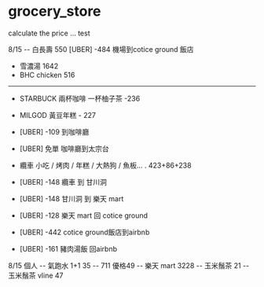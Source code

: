 # grocery_store
calculate the price
... test

8/15
-- 白長壽 550
[UBER] -484 機場到cotice ground 飯店
- 雪濃湯 1642
- BHC chicken 516
- -----------
- STARBUCK 兩杯咖啡 一杯柚子茶 -236
- MILGOD 黃豆年糕 - 227

- [UBER] -109 到咖啡廳 
- [UBER] 免單 咖啡廳到太宗台
- 纜車 小吃 / 烤肉 / 年糕 / 大熱狗 / 魚板... . 423+86+238

- [UBER] -148 纜車 到 甘川洞
- [UBER] -148 甘川洞 到 樂天 mart
- [UBER] -128 樂天 mart 回 cotice ground
- [UBER] -442 cotice ground飯店到airbnb
- [UBER] -161 豬肉湯飯 回airbnb

8/15 個人
-- 氣跑水 1+1 35
-- 711 優格49
-- 樂天 mart 3228
-- 玉米鬚茶 21
-- 玉米鬚茶 vline 47


